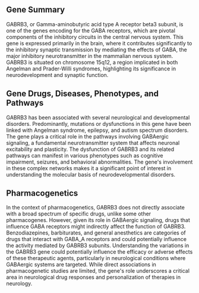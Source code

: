 ## Gene Summary
GABRB3, or Gamma-aminobutyric acid type A receptor beta3 subunit, is one of the genes encoding for the GABA receptors, which are pivotal components of the inhibitory circuits in the central nervous system. This gene is expressed primarily in the brain, where it contributes significantly to the inhibitory synaptic transmission by mediating the effects of GABA, the major inhibitory neurotransmitter in the mammalian nervous system. GABRB3 is situated on chromosome 15q12, a region implicated in both Angelman and Prader-Willi syndromes, highlighting its significance in neurodevelopment and synaptic function.

## Gene Drugs, Diseases, Phenotypes, and Pathways
GABRB3 has been associated with several neurological and developmental disorders. Predominantly, mutations or dysfunctions in this gene have been linked with Angelman syndrome, epilepsy, and autism spectrum disorders. The gene plays a critical role in the pathways involving GABAergic signaling, a fundamental neurotransmitter system that affects neuronal excitability and plasticity. The dysfunction of GABRB3 and its related pathways can manifest in various phenotypes such as cognitive impairment, seizures, and behavioral abnormalities. The gene's involvement in these complex networks makes it a significant point of interest in understanding the molecular basis of neurodevelopmental disorders.

## Pharmacogenetics
In the context of pharmacogenetics, GABRB3 does not directly associate with a broad spectrum of specific drugs, unlike some other pharmacogenes. However, given its role in GABAergic signaling, drugs that influence GABA receptors might indirectly affect the function of GABRB3. Benzodiazepines, barbiturates, and general anesthetics are categories of drugs that interact with GABA_A receptors and could potentially influence the activity mediated by GABRB3 subunits. Understanding the variations in the GABRB3 gene could potentially influence the efficacy or adverse effects of these therapeutic agents, particularly in neurological conditions where GABAergic systems are targeted. While direct associations in pharmacogenetic studies are limited, the gene's role underscores a critical area in neurological drug responses and personalization of therapies in neurology.